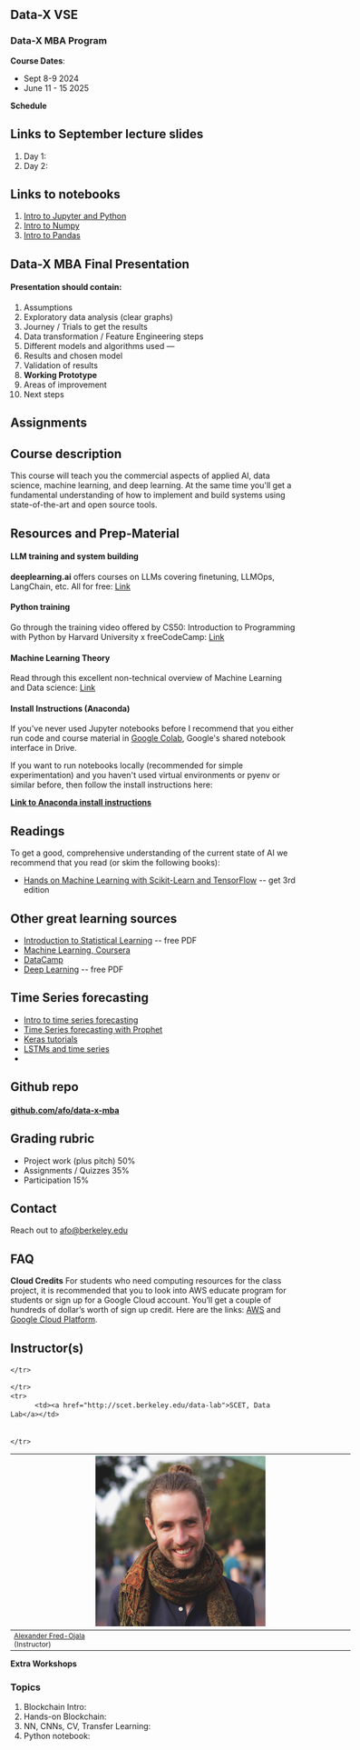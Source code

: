 ## Data-X VSE

### Data-X MBA Program

**Course Dates**: 
* Sept 8-9 2024
* June 11 - 15 2025

**Schedule**

<!--![](https://alex.fo/data-x-mba-prague/assets/imgs/syllabus2024.png)-->

## Links to September lecture slides

1. Day 1: 
2. Day 2: 

## Links to notebooks

1. [Intro to Jupyter and Python](https://github.com/afo/data-x_prague20/blob/master/01-intro/python-jupyter-basics_shortest.ipynb)
2. [Intro to Numpy](https://colab.research.google.com/drive/1oJI2b6t8KFtFoIjKtq3-g7R9rCeFIYot?usp=sharing)
3. [Intro to Pandas](https://colab.research.google.com/drive/1b1ad0-3c-oKy0hKwYGOh-M556GbBKSA6?usp=sharing)
<!--4. [Titanic](https://colab.research.google.com/drive/1YKHJMmaRMyc8NrUo2uGTvb3NxUJu7CY_?usp=sharing)-->

## Data-X MBA Final Presentation

#### Presentation should contain:
1. Assumptions
2. Exploratory data analysis (clear graphs)
3. Journey / Trials to get the results
4. Data transformation / Feature Engineering steps
5. Different models and algorithms used — 
6. Results and chosen model
7. Validation of results
8. **Working Prototype**
9. Areas of improvement
10. Next steps


## Assignments


## Course description
This course will teach you the commercial aspects of applied AI, data science, machine learning, and deep learning. At the same time you'll get a fundamental understanding of how to implement and build systems using state-of-the-art and open source tools.

## Resources and Prep-Material

#### LLM training and system building

**deeplearning.ai** offers courses on LLMs covering finetuning, LLMOps, LangChain, etc. All for free: [Link](https://deeplearning.ai)


#### Python training

Go through the training video offered by CS50: Introduction to Programming with Python by Harvard University x freeCodeCamp: [Link](https://www.youtube.com/watch?v=nLRL_NcnK-4)


#### Machine Learning Theory

Read through this excellent non-technical overview of Machine Learning and Data science: [Link](https://vas3k.com/blog/machine_learning/)


#### Install Instructions (Anaconda)

If you've never used Jupyter notebooks before I recommend that you either run code and course material in [Google Colab](https://colab.research.google.com/), Google's shared notebook interface in Drive.

If you want to run notebooks locally (recommended for simple experimentation) and you haven't used virtual environments or pyenv or similar before, then follow the install instructions here:

**[Link to Anaconda install instructions](https://bit.ly/L2L-install)**



## Readings

To get a good, comprehensive understanding of the current state of AI we recommend that you read (or skim the following books):

* [Hands on Machine Learning with Scikit-Learn and TensorFlow](https://www.oreilly.com/library/view/hands-on-machine-learning/9781098125967/) -- get 3rd edition

## Other great learning sources

* [Introduction to Statistical Learning](http://faculty.marshall.usc.edu/gareth-james/ISL/ISLR%20Seventh%20Printing.pdf) -- free PDF
* [Machine Learning, Coursera](https://www.coursera.org/learn/machine-learning)
* [DataCamp](https://www.datacamp.com/)
* [Deep Learning](http://www.deeplearningbook.org/) -- free PDF


## Time Series forecasting

* [Intro to time series forecasting](https://wandb.ai/iamleonie/A-Gentle-Introduction-to-Time-Series-Analysis-Forecasting/reports/A-Gentle-Introduction-to-Time-Series-Analysis-Forecasting--VmlldzoyNjkxOTMz)
* [Time Series forecasting with Prophet](https://www.kaggle.com/code/prashant111/tutorial-time-series-forecasting-with-prophet)
* [Keras tutorials](https://keras.io/examples/timeseries/)
* [LSTMs and time series](https://syedshan85.medium.com/window-based-time-series-forecasting-with-keras-lstm-6b664e7c54c4)
* 

## Github repo

#### [github.com/afo/data-x-mba](https://github.com/afo/data-x-mba)


## Grading rubric

- Project work (plus pitch) 50%
- Assignments / Quizzes 35%
- Participation 15%


## Contact

Reach out to afo@berkeley.edu


## FAQ


**Cloud Credits**
For students who need computing resources for the class project, it is recommended that you to look into AWS educate program for students or sign up for a Google Cloud account. You’ll get a couple of hundreds of dollar’s worth of sign up credit. Here are the links: [AWS](https://aws.amazon.com/education/awseducate/apply/) and [Google Cloud Platform](https://cloud.google.com/free/).


## Instructor(s)

<table style="table-layout: fixed; font-size: 88%; width:600px;">
  <thead>
    <tr>
      <th style="width: 10%;"><img src="assets/imgs/alex.jpg" alt="Alexander Fred-Ojala" style="width:300px"></th>


    </tr>
  </thead>
  <tbody>
    <tr>
      <td><a href="https://alex.fo/">Alexander Fred-Ojala</a> <br>(Instructor)</td>


    </tr>
    <tr>
          <td><a href="http://scet.berkeley.edu/data-lab">SCET, Data Lab</a></td>


    </tr>
  </tbody>
</table>


**Extra Workshops**

### Topics

1. Blockchain Intro: 
2. Hands-on Blockchain:
3. NN, CNNs, CV, Transfer Learning:
4. Python notebook:
